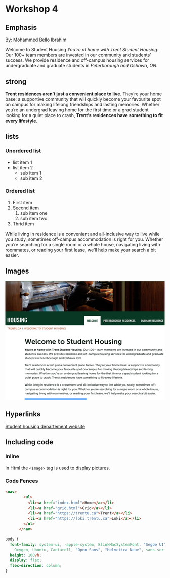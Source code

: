 # Workshop 4

## Emphasis

By: Mohammed Bello Ibrahim

Welcome to Student Housing
*You’re at home with Trent Student Housing*. Our 100+ team members are invested in our community and students’ success. We provide residence and off-campus housing services for undergraduate and graduate students in _Peterborough and Oshawa, ON_.

## strong

**Trent residences aren’t just a convenient place to live**. They’re your home base: a supportive community that will quickly become your favourite spot on campus for making lifelong friendships and lasting memories. Whether you’re an undergrad leaving home for the first time or a grad student looking for a quiet place to crash, __Trent’s residences have something to fit every lifestyle.__

## lists

### Unordered list
- list item 1
- list item 2
  - sub item 1
  - sub item 2

### Ordered list

1. First item 
2. Second item
   1. sub item one
   2. sub item two
3. Thrid item



While living in residence is a convenient and all-inclusive way to live while you study, sometimes off-campus accommodation is right for you. Whether you’re searching for a single room or a whole house, navigating living with roommates, or reading your first lease, we’ll help make your search a bit easier.

## Images 

![The main page of the student housing website](./mainpage.png)


## Hyperlinks

[Student housing departement website](https://www.trentu.ca/housing/)

## Including code 

### Inline 

In Html the `<Image>` tag is used to display pictures.

### Code Fences

```html
<nav>
        <ul>
          <li><a href="index.html">Home</a></li>
          <li><a href="grid.html">Grid</a></li>
          <li><a href="https://trentu.ca">Trent</a></li>
          <li><a href="https://loki.trentu.ca">Loki</a></li>
        </ul>
      </nav>
```

```css
body {
  font-family: system-ui, -apple-system, BlinkMacSystemFont, "Segoe UI", Roboto,
    Oxygen, Ubuntu, Cantarell, "Open Sans", "Helvetica Neue", sans-serif;
  height: 100vh;
  display: flex;
  flex-direction: column;
}
```